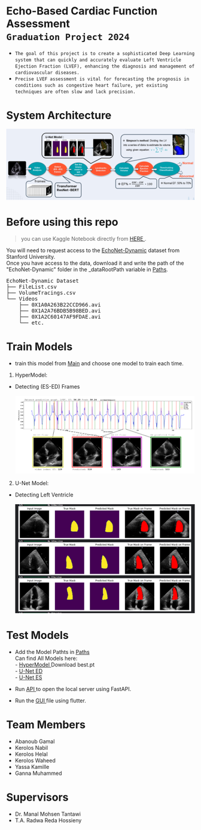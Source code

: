 # Echo-Based Cardiac Function Assessment <br> `Graduation Project 2024`

- `The goal of this project is to create a sophisticated Deep Learning system that can quickly and accurately evaluate Left Ventricle Ejection Fraction (LVEF), enhancing the diagnosis and management of cardiovascular diseases.` 
- `Precise LVEF assessment is vital for forecasting the prognosis in conditions such as congestive heart failure, yet existing techniques are often slow and lack precision.`

# System Architecture <br>
![alt results](/Media/SystemArchitecture.png)


# Before using this repo
> you can use Kaggle Notebook directly from <a href="https://www.kaggle.com/code/abanoubgamal/gp-notebook"> HERE </a>.

You will need to request access to the 
<a href = 'https://echonet.github.io/dynamic'>EchoNet-Dynamic</a>
dataset from Stanford University. </br>
Once you have access to the data, download it and write the path of the "EchoNet-Dynamic" folder in the _dataRootPath variable in
<a href = "/Model/Paths.py">Paths</a>.

<pre>
EchoNet-Dynamic Dataset
├── FileList.csv
├── VolumeTracings.csv
└── Videos
    ├── 0X1A0A263B22CCD966.avi
    ├── 0X1A2A76BDB5B98BED.avi
    ├── 0X1A2C60147AF9FDAE.avi
    └── etc.
</pre>

# Train Models
- train this model from 
 <a href = "/Model/Main.py">Main</a>
and choose one model to train each time.

1) HyperModel:
- Detecting (ES-ED) Frames <br><br>
![alt results](/Media/HeartCycle.png)

2) U-Net Model:
- Detecting Left Ventricle <br><br>
![alt results](/Media/DetectingLV.png)


# Test Models
- Add the Model Pathts in <a href = "/Model/Paths.py">Paths</a> <br>
Can find All Models here: <br>
        - <a href = https://www.kaggle.com/models/abanoubgamal/u-net/Keras/transformer/1> HyperModel </a> Download best.pt <br> 
        - <a href = https://www.kaggle.com/models/abanoubgamal/u-net/Keras/ed/1> U-Net ED </a> <br>
        - <a href = https://www.kaggle.com/models/abanoubgamal/u-net/Keras/es/1>  U-Net ES </a> <br>

- Run
<a href = "/Model/Api.py"> API </a>
to open the local server using FastAPI.
- Run the <a href = "/GUI"> GUI </a>
file using flutter.

# Team Members
- Abanoub Gamal
- Kerolos Nabil
- Kerolos Helal
- Kerolos Waheed
- Yassa Kamille
- Ganna Muhammed

# Supervisors
- Dr. Manal Mohsen Tantawi
- T.A. Radwa Reda Hossieny
